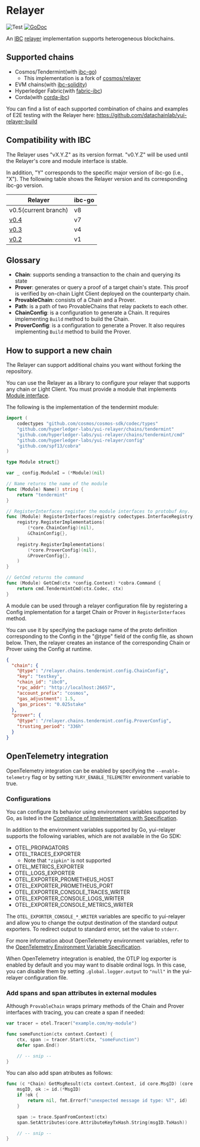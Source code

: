 # Relayer

![Test](https://github.com/hyperledger-labs/yui-relayer/workflows/Test/badge.svg)
[![GoDoc](https://godoc.org/github.com/hyperledger-labs/yui-relayer?status.svg)](https://pkg.go.dev/github.com/hyperledger-labs/yui-relayer?tab=doc)

An [IBC](https://github.com/cosmos/ibc) [relayer](https://github.com/cosmos/ibc/tree/main/spec/relayer/ics-018-relayer-algorithms) implementation supports heterogeneous blockchains.

## Supported chains

- Cosmos/Tendermint(with [ibc-go](https://github.com/cosmos/ibc-go))
  - This implementation is a fork of [cosmos/relayer](https://github.com/cosmos/relayer)
- EVM chains(with [ibc-solidity](https://github.com/hyperledger-labs/yui-ibc-solidity))
- Hyperledger Fabric(with [fabric-ibc](https://github.com/hyperledger-labs/yui-fabric-ibc))
- Corda(with [corda-ibc](https://github.com/hyperledger-labs/yui-corda-ibc))

You can find a list of each supported combination of chains and examples of E2E testing with the Relayer here: https://github.com/datachainlab/yui-relayer-build

## Compatibility with IBC

The Relayer uses "vX.Y.Z" as its version format. "v0.Y.Z" will be used until the Relayer's core and module interface is stable.

In addition, "Y" corresponds to the specific major version of ibc-go (i.e., "X"). The following table shows the Relayer version and its corresponding ibc-go version.

| Relayer                                                                     | ibc-go |
|-----------------------------------------------------------------------------|--------|
| v0.5(current branch)                                                        | v8     |
| [v0.4](https://github.com/hyperledger-labs/yui-relayer/releases/tag/v0.4.0) | v7     |
| [v0.3](https://github.com/hyperledger-labs/yui-relayer/releases/tag/v0.3.0) | v4     |
| [v0.2](https://github.com/hyperledger-labs/yui-relayer/releases/tag/v0.2.0) | v1     |

## Glossary

- **Chain**: supports sending a transaction to the chain and querying its state
- **Prover**: generates or query a proof of a target chain's state. This proof is verified by on-chain Light Client deployed on the counterparty chain.
- **ProvableChain**: consists of a Chain and a Prover.
- **Path**: is a path of two ProvableChains that relay packets to each other.
- **ChainConfig**: is a configuration to generate a Chain. It requires implementing `Build` method to build the Chain.
- **ProverConfig**: is a configuration to generate a Prover. It also requires implementing `Build` method to build the Prover.

## How to support a new chain

The Relayer can support additional chains you want without forking the repository.

You can use the Relayer as a library to configure your relayer that supports any chain or Light Client. You must provide a module that implements [Module interface](./config/module.go). 

The following is the implementation of the tendermint module:

```go
import (
	codectypes "github.com/cosmos/cosmos-sdk/codec/types"
	"github.com/hyperledger-labs/yui-relayer/chains/tendermint"
	"github.com/hyperledger-labs/yui-relayer/chains/tendermint/cmd"
	"github.com/hyperledger-labs/yui-relayer/config"
	"github.com/spf13/cobra"
)

type Module struct{}

var _ config.ModuleI = (*Module)(nil)

// Name returns the name of the module
func (Module) Name() string {
	return "tendermint"
}

// RegisterInterfaces register the module interfaces to protobuf Any.
func (Module) RegisterInterfaces(registry codectypes.InterfaceRegistry) {
	registry.RegisterImplementations(
		(*core.ChainConfig)(nil),
		&ChainConfig{},
	)
	registry.RegisterImplementations(
		(*core.ProverConfig)(nil),
		&ProverConfig{},
	)
}

// GetCmd returns the command
func (Module) GetCmd(ctx *config.Context) *cobra.Command {
	return cmd.TendermintCmd(ctx.Codec, ctx)
}

```

A module can be used through a relayer configuration file by registering a Config implementation for a target Chain or Prover in `RegisterInterfaces` method.

You can use it by specifying the package name of the proto definition corresponding to the Config in the "@type" field of the config file, as shown below. Then, the relayer creates an instance of the corresponding Chain or Prover using the Config at runtime.

```json
{
  "chain": {
    "@type": "/relayer.chains.tendermint.config.ChainConfig",
    "key": "testkey",
    "chain_id": "ibc0",
    "rpc_addr": "http://localhost:26657",
    "account_prefix": "cosmos",
    "gas_adjustment": 1.5,
    "gas_prices": "0.025stake"
  },
  "prover": {
    "@type": "/relayer.chains.tendermint.config.ProverConfig",
    "trusting_period": "336h"
  }
}
```

## OpenTelemetry integration

OpenTelemetry integration can be enabled by specifying the `--enable-telemetry` flag or by setting `YLRY_ENABLE_TELEMETRY` environment variable to true.

### Configurations

You can configure its behavior using environment variables supported by Go, as listed in the [Compliance of Implementations with Specification](https://github.com/open-telemetry/opentelemetry-specification/blob/main/spec-compliance-matrix.md#environment-variables).

In addition to the environment variables supported by Go, yui-relayer supports the following variables, which are not available in the Go SDK:

* OTEL_PROPAGATORS
* OTEL_TRACES_EXPORTER
    - Note that `"zipkin"` is not supported
* OTEL_METRICS_EXPORTER
* OTEL_LOGS_EXPORTER
* OTEL_EXPORTER_PROMETHEUS_HOST
* OTEL_EXPORTER_PROMETHEUS_PORT
* OTEL_EXPORTER_CONSOLE_TRACES_WRITER
* OTEL_EXPORTER_CONSOLE_LOGS_WRITER
* OTEL_EXPORTER_CONSOLE_METRICS_WRITER

The `OTEL_EXPORTER_CONSOLE_*_WRITER` variables are specific to yui-relayer and allow you to change the output destination of the standard output exporters. To redirect output to standard error, set the value to `stderr`.

For more information about OpenTelemetry environment variables, refer to the [OpenTelemetry Environment Variable Specification](https://opentelemetry.io/docs/specs/otel/configuration/sdk-environment-variables).


When OpenTelemetry integration is enabled, the OTLP log exporter is enabled by default and you may want to disable ordinal logs.
In this case, you can disable them by setting `.global.logger.output` to `"null"` in the yui-relayer configuration file.

### Add spans and span attributes in external modules

Although `ProvableChain` wraps primary methods of the Chain and Prover interfaces with tracing, you can create a span if needed:

```go
var tracer = otel.Tracer("example.com/my-module")

func someFunction(ctx context.Context) {
	ctx, span := tracer.Start(ctx, "someFunction")
	defer span.End()

	// -- snip --
}
```

You can also add span atributes as follows:

```go
func (c *Chain) GetMsgResult(ctx context.Context, id core.MsgID) (core.MsgResult, error) {
	msgID, ok := id.(*MsgID)
	if !ok {
		return nil, fmt.Errorf("unexpected message id type: %T", id)
	}

	span := trace.SpanFromContext(ctx)
	span.SetAttributes(core.AttributeKeyTxHash.String(msgID.TxHash))

	// -- snip --
}
```
